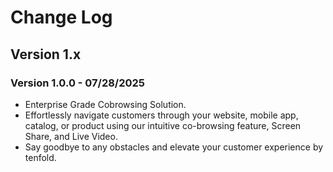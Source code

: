 # Change Log

## Version 1.x

### Version 1.0.0 - 07/28/2025

* Enterprise Grade Cobrowsing Solution.
* Effortlessly navigate customers through your website, mobile app, catalog, or product using our intuitive co-browsing feature, Screen Share, and Live Video.
* Say goodbye to any obstacles and elevate your customer experience by tenfold.